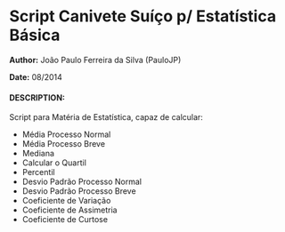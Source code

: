 # Script Canivete Suíço p/ Estatística Básica

**Author:** João Paulo Ferreira da Silva (PauloJP)

**Date:** 08/2014

#### **DESCRIPTION:**

Script para Matéria de Estatística, capaz de calcular: 
- Média Processo Normal
- Média Processo Breve
- Mediana
- Calcular o Quartil
- Percentil
- Desvio Padrão Processo Normal
- Desvio Padrão Processo Breve
- Coeficiente de Variação
- Coeficiente de Assimetria
- Coeficiente de Curtose

